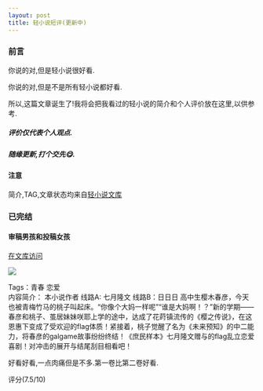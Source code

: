 ```yaml
---
layout: post
title: 轻小说短评(更新中)
---
```


### 前言

你说的对,但是轻小说很好看.

你说的对,但是不是所有轻小说都好看.

所以,这篇文章诞生了!我将会把我看过的轻小说的简介和个人评价放在这里,以供参考.

##### 评价仅代表个人观点.

##### 随缘更新,打个交先😋.

#### 注意

简介,TAG,文章状态均来自[轻小说文库](https://www.wenku8.net/index.php)

### 已完结

#### 审稿男孩和投稿女孩

[在文库访问]((https://www.wenku8.net/book/2092.htm))

![](https://img.wenku8.com/image/2/2092/2092s.jpg)

Tags：青春 恋爱  
内容简介：
本小说作者 线路A: 七月隆文 线路B：日日日
高中生樱木春彦，今天也被青梅竹马的桃子叫起床。“你像个大妈一样呢”“谁是大妈啊！？”新的学期——春彦和桃子、茧居妹妹咲耶上学的途中，达成了花莳镇流传的《樱之传说》，在这恩惠下变成了受欢迎的flag体质！紧接着，桃子觉醒了名为《未来预知》的中二能力，将春彦的galgame故事纷纷终结！《庶民样本》七月隆文赠与的flag乱立恋爱喜剧！对冲击的展开与结尾刮目相看吧！

好看好看,一点肉痛但是不多.第一卷比第二卷好看.

评分(7.5/10)